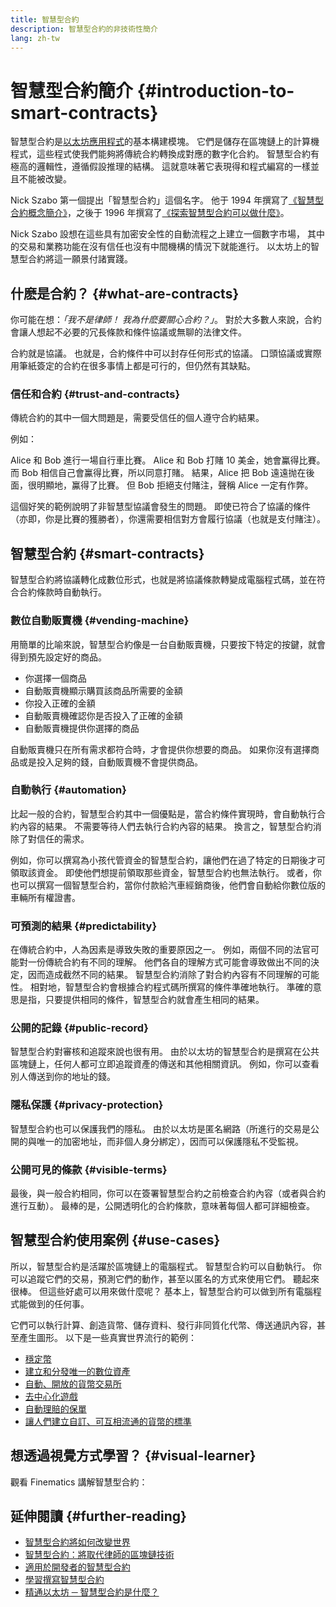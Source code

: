 ```yaml
---
title: 智慧型合約
description: 智慧型合約的非技術性簡介
lang: zh-tw
---
```


# 智慧型合約簡介 {#introduction-to-smart-contracts}

智慧型合約是[以太坊應用程式](/dapps/)的基本構建模塊。 它們是儲存在區塊鏈上的計算機程式，這些程式使我們能夠將傳統合約轉換成對應的數字化合約。 智慧型合約有極高的邏輯性，遵循假設推理的結構。 這就意味著它表現得和程式編寫的一樣並且不能被改變。

Nick Szabo 第一個提出「智慧型合約」這個名字。 他于 1994 年撰寫了[《智慧型合約概念簡介》](https://www.fon.hum.uva.nl/rob/Courses/InformationInSpeech/CDROM/Literature/LOTwinterschool2006/szabo.best.vwh.net/smart.contracts.html)，之後于 1996 年撰寫了[《探索智慧型合約可以做什麼》](https://www.fon.hum.uva.nl/rob/Courses/InformationInSpeech/CDROM/Literature/LOTwinterschool2006/szabo.best.vwh.net/smart_contracts_2.html)。

Nick Szabo 設想在這些具有加密安全性的自動流程之上建立一個數字市場， 其中的交易和業務功能在沒有信任也沒有中間機構的情況下就能進行。 以太坊上的智慧型合約將這一願景付諸實踐。

## 什麽是合約？ {#what-are-contracts}

你可能在想：_「我不是律師！ 我為什麽要關心合約？」_。 對於大多數人來說，合約會讓人想起不必要的冗長條款和條件協議或無聊的法律文件。

合約就是協議。 也就是，合約條件中可以封存任何形式的協議。 口頭協議或實際用筆紙簽定的合約在很多事情上都是可行的，但仍然有其缺點。

### 信任和合約 {#trust-and-contracts}

傳統合約的其中一個大問題是，需要受信任的個人遵守合約結果。

例如：

Alice 和 Bob 進行一場自行車比賽。 Alice 和 Bob 打賭 10 美金，她會鸁得比賽。 而 Bob 相信自己會鸁得比賽，所以同意打賭。 結果，Alice 把 Bob 遠遠抛在後面，很明顯地，鸁得了比賽。 但 Bob 拒絕支付賭注，聲稱 Alice 一定有作弊。

這個好笑的範例說明了非智慧型協議會發生的問題。 即使已符合了協議的條件（亦即，你是比賽的獲勝者），你還需要相信對方會履行協議（也就是支付賭注）。

## 智慧型合約 {#smart-contracts}

智慧型合約將協議轉化成數位形式，也就是將協議條款轉變成電腦程式碼，並在符合合約條款時自動執行。

### 數位自動販賣機 {#vending-machine}

用簡單的比喻來說，智慧型合約像是一台自動販賣機，只要按下特定的按鍵，就會得到預先設定好的商品。

- 你選擇一個商品
- 自動販賣機顯示購買該商品所需要的金額
- 你投入正確的金額
- 自動販賣機確認你是否投入了正確的金額
- 自動販賣機提供你選擇的商品

自動販賣機只在所有需求都符合時，才會提供你想要的商品。 如果你沒有選擇商品或是投入足夠的錢，自動販賣機不會提供商品。

### 自動執行 {#automation}

比起一般的合約，智慧型合約其中一個優點是，當合約條件實現時，會自動執行合約內容的結果。 不需要等待人們去執行合約內容的結果。 換言之，智慧型合約消除了對信任的需求。

例如，你可以撰寫為小孩代管資金的智慧型合約，讓他們在過了特定的日期後才可領取該資金。 即使他們想提前領取那些資金，智慧型合約也無法執行。 或者，你也可以撰寫一個智慧型合約，當你付款給汽車經銷商後，他們會自動給你數位版的車輛所有權證書。

### 可預測的結果 {#predictability}

在傳統合約中，人為因素是導致失敗的重要原因之一。 例如，兩個不同的法官可能對一份傳統合約有不同的理解。 他們各自的理解方式可能會導致做出不同的決定，因而造成截然不同的結果。 智慧型合約消除了對合約內容有不同理解的可能性。 相對地，智慧型合約會根據合約程式碼所撰寫的條件準確地執行。 準確的意思是指，只要提供相同的條件，智慧型合約就會產生相同的結果。

### 公開的記錄 {#public-record}

智慧型合約對審核和追蹤來說也很有用。 由於以太坊的智慧型合約是撰寫在公共區塊鏈上，任何人都可立即追蹤資產的傳送和其他相關資訊。 例如，你可以查看別人傳送到你的地址的錢。

### 隱私保護 {#privacy-protection}

智慧型合約也可以保護我們的隱私。 由於以太坊是匿名網路（所進行的交易是公開的與唯一的加密地址，而非個人身分綁定），因而可以保護隱私不受監視。

### 公開可見的條款 {#visible-terms}

最後，與一般合約相同，你可以在簽署智慧型合約之前檢查合約內容（或者與合約進行互動）。 最棒的是，公開透明化的合約條款，意味著每個人都可詳細檢查。

## 智慧型合約使用案例 {#use-cases}

所以，智慧型合約是活躍於區塊鏈上的電腦程式。 智慧型合約可以自動執行。 你可以追蹤它們的交易，預測它們的動作，甚至以匿名的方式來使用它們。 聽起來很棒。 但這些好處可以用來做什麼呢？ 基本上，智慧型合約可以做到所有電腦程式能做到的任何事。

它們可以執行計算、創造貨幣、儲存資料、發行非同質化代幣、傳送通訊內容，甚至產生圖形。 以下是一些真實世界流行的範例：

- [穩定幣](/stablecoins/)
- [建立和分發唯一的數位資產](/nft/)
- [自動、開放的貨幣交易所](/get-eth/#dex)
- [去中心化遊戲](/dapps/?category=gaming)
- [自動理賠的保單](https://etherisc.com/)
- [讓人們建立自訂、可互相流通的貨幣的標準](/developers/docs/standards/tokens/)

## 想透過視覺方式學習？ {#visual-learner}

觀看 Finematics 講解智慧型合約：

<YouTube id="pWGLtjG-F5c" />

## 延伸閱讀 {#further-reading}

- [智慧型合約將如何改變世界](https://www.youtube.com/watch?v=pA6CGuXEKtQ)
- [智慧型合約：將取代律師的區塊鏈技術](https://blockgeeks.com/guides/smart-contracts/)
- [適用於開發者的智慧型合約](/developers/docs/smart-contracts/)
- [學習撰寫智慧型合約](/developers/learning-tools/)
- [精通以太坊 ─ 智慧型合約是什麼？](https://github.com/ethereumbook/ethereumbook/blob/develop/07smart-contracts-solidity.asciidoc#what-is-a-smart-contract)
